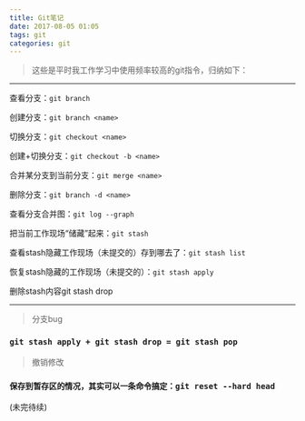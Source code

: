 ```yaml
---
title: Git笔记
date: 2017-08-05 01:05
tags: git
categories: git
---
```

> 这些是平时我工作学习中使用频率较高的git指令，归纳如下：
---
查看分支：```git branch```

创建分支：```git branch <name>```

切换分支：```git checkout <name>```

创建+切换分支：```git checkout -b <name>```

合并某分支到当前分支：```git merge <name>```

删除分支：```git branch -d <name>```

查看分支合并图：```git log --graph```

把当前工作现场“储藏”起来：```git stash```

查看stash隐藏工作现场（未提交的）存到哪去了：```git stash list```

恢复stash隐藏的工作现场（未提交的）：```git stash apply```

删除stash内容git stash drop


---
> 分支bug

###  ```git stash apply + git stash drop = git stash pop```

> 撤销修改

### ```保存到暂存区的情况，其实可以一条命令搞定：git reset --hard head```

(未完待续)







